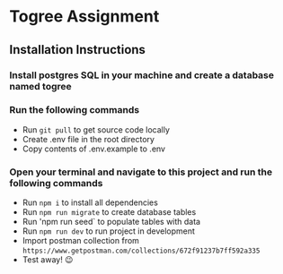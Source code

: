 # Togree Assignment

## Installation Instructions

### Install postgres SQL in your machine and create a database named togree

### Run the following commands

- Run `git pull` to get source code locally
- Create .env file in the root directory
- Copy contents of .env.example to .env

### Open your terminal and navigate to this project and run the following commands

- Run `npm i` to install all dependencies
- Run `npm run migrate` to create database tables
- Run 'npm run seed` to populate tables with data
- Run `npm run dev` to run project in development
- Import postman collection from `https://www.getpostman.com/collections/672f91237b7ff592a335`
- Test away! :wink:
